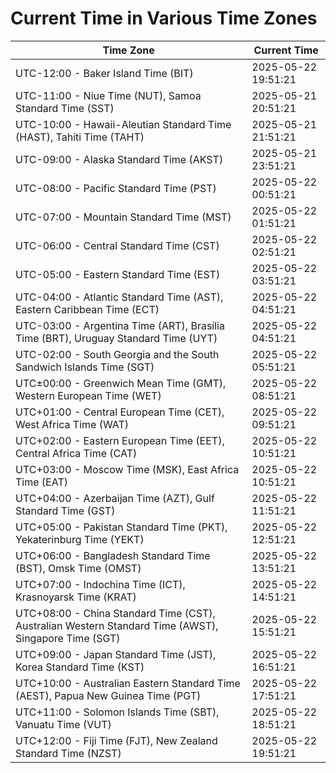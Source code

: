 # Current Time in Various Time Zones

| Time Zone | Current Time |
|-----------|--------------|
| UTC-12:00 - Baker Island Time (BIT) | 2025-05-22 19:51:21 |
| UTC-11:00 - Niue Time (NUT), Samoa Standard Time (SST) | 2025-05-21 20:51:21 |
| UTC-10:00 - Hawaii-Aleutian Standard Time (HAST), Tahiti Time (TAHT) | 2025-05-21 21:51:21 |
| UTC-09:00 - Alaska Standard Time (AKST) | 2025-05-21 23:51:21 |
| UTC-08:00 - Pacific Standard Time (PST) | 2025-05-22 00:51:21 |
| UTC-07:00 - Mountain Standard Time (MST) | 2025-05-22 01:51:21 |
| UTC-06:00 - Central Standard Time (CST) | 2025-05-22 02:51:21 |
| UTC-05:00 - Eastern Standard Time (EST) | 2025-05-22 03:51:21 |
| UTC-04:00 - Atlantic Standard Time (AST), Eastern Caribbean Time (ECT) | 2025-05-22 04:51:21 |
| UTC-03:00 - Argentina Time (ART), Brasília Time (BRT), Uruguay Standard Time (UYT) | 2025-05-22 04:51:21 |
| UTC-02:00 - South Georgia and the South Sandwich Islands Time (SGT) | 2025-05-22 05:51:21 |
| UTC±00:00 - Greenwich Mean Time (GMT), Western European Time (WET) | 2025-05-22 08:51:21 |
| UTC+01:00 - Central European Time (CET), West Africa Time (WAT) | 2025-05-22 09:51:21 |
| UTC+02:00 - Eastern European Time (EET), Central Africa Time (CAT) | 2025-05-22 10:51:21 |
| UTC+03:00 - Moscow Time (MSK), East Africa Time (EAT) | 2025-05-22 10:51:21 |
| UTC+04:00 - Azerbaijan Time (AZT), Gulf Standard Time (GST) | 2025-05-22 11:51:21 |
| UTC+05:00 - Pakistan Standard Time (PKT), Yekaterinburg Time (YEKT) | 2025-05-22 12:51:21 |
| UTC+06:00 - Bangladesh Standard Time (BST), Omsk Time (OMST) | 2025-05-22 13:51:21 |
| UTC+07:00 - Indochina Time (ICT), Krasnoyarsk Time (KRAT) | 2025-05-22 14:51:21 |
| UTC+08:00 - China Standard Time (CST), Australian Western Standard Time (AWST), Singapore Time (SGT) | 2025-05-22 15:51:21 |
| UTC+09:00 - Japan Standard Time (JST), Korea Standard Time (KST) | 2025-05-22 16:51:21 |
| UTC+10:00 - Australian Eastern Standard Time (AEST), Papua New Guinea Time (PGT) | 2025-05-22 17:51:21 |
| UTC+11:00 - Solomon Islands Time (SBT), Vanuatu Time (VUT) | 2025-05-22 18:51:21 |
| UTC+12:00 - Fiji Time (FJT), New Zealand Standard Time (NZST) | 2025-05-22 19:51:21 |
